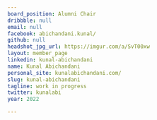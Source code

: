 ```yaml
---
board_position: Alumni Chair
dribbble: null
email: null
facebook: abichandani.kunal/
github: null
headshot_jpg_url: https://imgur.com/a/SvT00xw
layout: member_page
linkedin: kunal-abichandani
name: Kunal Abichandani
personal_site: kunalabichandani.com/
slug: kunal-abichandani
tagline: work in progress
twitter: kunalabi
year: 2022

---
```

